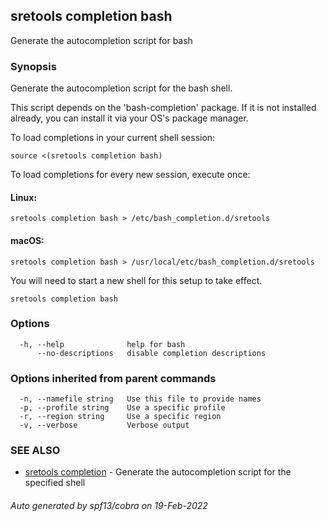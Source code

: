 ## sretools completion bash

Generate the autocompletion script for bash

### Synopsis

Generate the autocompletion script for the bash shell.

This script depends on the 'bash-completion' package.
If it is not installed already, you can install it via your OS's package manager.

To load completions in your current shell session:

	source <(sretools completion bash)

To load completions for every new session, execute once:

#### Linux:

	sretools completion bash > /etc/bash_completion.d/sretools

#### macOS:

	sretools completion bash > /usr/local/etc/bash_completion.d/sretools

You will need to start a new shell for this setup to take effect.


```
sretools completion bash
```

### Options

```
  -h, --help              help for bash
      --no-descriptions   disable completion descriptions
```

### Options inherited from parent commands

```
  -n, --namefile string   Use this file to provide names
  -p, --profile string    Use a specific profile
  -r, --region string     Use a specific region
  -v, --verbose           Verbose output
```

### SEE ALSO

* [sretools completion](sretools_completion.md)	 - Generate the autocompletion script for the specified shell

###### Auto generated by spf13/cobra on 19-Feb-2022

